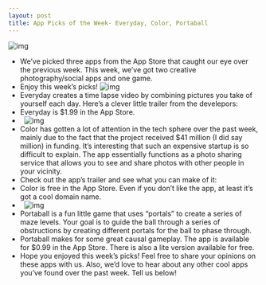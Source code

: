 ```yaml
---
layout: post
title: App Picks of the Week- Everyday, Color, Portaball
---
```

![img](http://media.idownloadblog.com/wp-content/uploads/2011/03/App-Picks-of-the-Week-e1300631939304.png)
* We’ve picked three apps from the App Store that caught our eye over the previous week. This week, we’ve got two creative photography/social apps and one game.
* Enjoy this week’s picks!
![img](http://media.idownloadblog.com/wp-content/uploads/2011/03/Everyday-e1301234701794.png)
* Everyday creates a time lapse video by combining pictures you take of yourself each day. Here’s a clever little trailer from the develepors:
* Everyday is $1.99 in the App Store.
*  
![img](http://media.idownloadblog.com/wp-content/uploads/2011/03/Color™-e1301235472890.png)
* Color has gotten a lot of attention in the tech sphere over the past week, mainly due to the fact that the project received $41 million (I did say million) in funding. It’s interesting that such an expensive startup is so difficult to explain. The app essentially functions as a photo sharing service that allows you to see and share photos with other people in your vicinity.
* Check out the app’s trailer and see what you can make of it:
* Color is free in the App Store. Even if you don’t like the app, at least it’s got a cool domain name.
*  
![img](http://media.idownloadblog.com/wp-content/uploads/2011/03/Portaball-e1301250116568.png)
* Portaball is a fun little game that uses “portals” to create a series of maze levels. Your goal is to guide the ball through a series of obstructions by creating different portals for the ball to phase through.
* Portaball makes for some great causal gameplay. The app is available for $0.99 in the App Store. There is also a lite version available for free.
* Hope you enjoyed this week’s picks! Feel free to share your opinions on these apps with us. Also, we’d love to hear about any other cool apps you’ve found over the past week. Tell us below!

